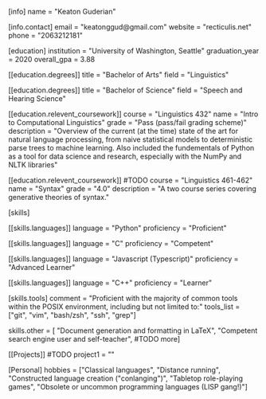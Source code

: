 \[info\] name = "Keaton Guderian"

\[info.contact\] email = "keatonggud\@gmail.com" website =
"recticulis.net" phone = "2063212181"

\[education\] institution = "University of Washington, Seattle"
graduation_year = 2020 overall_gpa = 3.88

\[\[education.degrees\]\] title = "Bachelor of Arts" field =
"Linguistics"

\[\[education.degrees\]\] title = "Bachelor of Science" field = "Speech
and Hearing Science"

\[\[education.relevent_coursework\]\] course = "Linguistics 432" name =
"Intro to Computational Linguistics" grade = "Pass (pass/fail grading
scheme)" description = "Overview of the current (at the time) state of
the art for natural language processing, from naive statistical models
to deterministic parse trees to machine learning. Also included the
fundementals of Python as a tool for data science and research,
especially with the NumPy and NLTK libraries"

\[\[education.relevent_coursework\]\] #TODO course = "Linguistics
461-462" name = "Syntax" grade = "4.0" description = "A two course
series covering generative theories of syntax."

\[skills\]

\[\[skills.languages\]\] language = "Python" proficiency = "Proficient"

\[\[skills.languages\]\] language = "C" proficiency = "Competent"

\[\[skills.languages\]\] language = "Javascript (Typescript)"
proficiency = "Advanced Learner"

\[\[skills.languages\]\] language = "C++" proficiency = "Learner"

\[skills.tools\] comment = "Proficient with the majority of common tools
within the POSIX environment, including but not limited to:" tools_list
= \["git", "vim", "bash/zsh", "ssh", "grep"\]

skills.other = \[ "Document generation and formatting in LaTeX",
"Competent search engine user and self-teacher", #TODO more\]

\[\[Projects\]\] #TODO project1 = ""

\[Personal\] hobbies = \["Classical languages", "Distance running",
"Constructed language creation (\"conlanging\")", "Tabletop role-playing
games", "Obsolete or uncommon programming languages (LISP gang!)"\]
